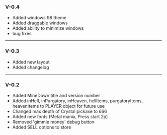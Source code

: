 ### V-0.4
* Added windows 98 theme
* Added draggable windows
* Added ability to minimize windows
* bug fixes
---

### V-0.3
* Added new layout
* Added changelog
---

### V-0.2
* Added MineDown title and version number
* Added inHell, inPurgatory, inHeaven, hellItems, purgatoryItems, heavenItems to PLAYER object for future use
* Changed max depth of Crystal pickaxe to 666
* Added new fonts (Metal mania, Press start 2p)
* Removed 'gimmie money' debug button
* Added SELL options to store

